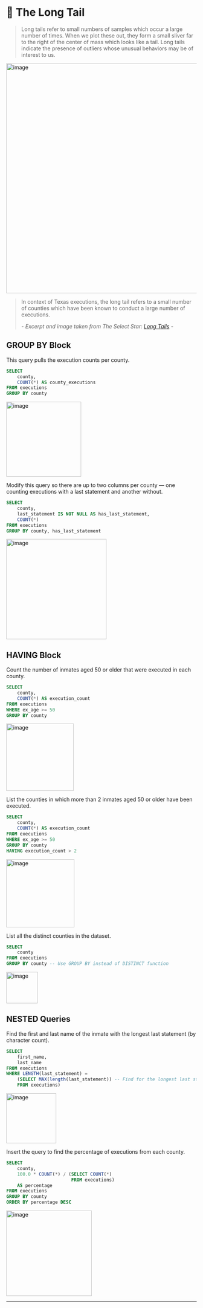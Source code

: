 # 🚨 The Long Tail

> Long tails refer to small numbers of samples which occur a large number of times. When we plot these out, they form a small sliver far to the right of the center of mass which looks like a tail. Long tails indicate the presence of outliers whose unusual behaviors may be of interest to us. 

<img width="608" alt="image" src="https://user-images.githubusercontent.com/81607668/128803588-8dcb4cf2-997f-48c9-beaf-9556867f5dbf.png">

> In context of Texas executions, the long tail refers to a small number of counties which have been known to conduct a large number of executions.
> 
> *- Excerpt and image taken from The Select Star: [Long Tails](https://selectstarsql.com/longtail.html) -*

## GROUP BY Block

This query pulls the execution counts per county.

````sql
SELECT
	county,
	COUNT(*) AS county_executions
FROM executions
GROUP BY county
````

<img width="198" alt="image" src="https://user-images.githubusercontent.com/81607668/128805905-c4af9d59-eee1-49ea-9deb-62b08adabecc.png">

Modify this query so there are up to two columns per county — one counting executions with a last statement and another without.

````sql
SELECT
	county,
	last_statement IS NOT NULL AS has_last_statement,
	COUNT(*)
FROM executions
GROUP BY county, has_last_statement
````

<img width="265" alt="image" src="https://user-images.githubusercontent.com/81607668/128806137-9dd897ec-e775-44fe-a0aa-3e1129480903.png">

## HAVING Block

Count the number of inmates aged 50 or older that were executed in each county.

````sql
SELECT 
	county, 
	COUNT(*) AS execution_count
FROM executions
WHERE ex_age >= 50
GROUP BY county
````

<img width="178" alt="image" src="https://user-images.githubusercontent.com/81607668/128804221-f04b6aad-3fd9-4263-9f87-1c7c99447412.png">

List the counties in which more than 2 inmates aged 50 or older have been executed.

````sql
SELECT 
	county, 
	COUNT(*) AS execution_count
FROM executions
WHERE ex_age >= 50
GROUP BY county
HAVING execution_count > 2
````

<img width="180" alt="image" src="https://user-images.githubusercontent.com/81607668/128804381-7eaa76cb-0a9d-4375-9d21-beec47cf667e.png">

List all the distinct counties in the dataset.

````sql
SELECT 
	county
FROM executions
GROUP BY county -- Use GROUP BY instead of DISTINCT function
````

<img width="83" alt="image" src="https://user-images.githubusercontent.com/81607668/128804959-4206fc3f-7f4b-4504-9af3-066f60209178.png">

## NESTED Queries

Find the first and last name of the inmate with the longest last statement (by character count).

````sql
SELECT 
	first_name, 
	last_name
FROM executions
WHERE LENGTH(last_statement) =
	(SELECT MAX(length(last_statement)) -- Find for the longest last statement by character count
	FROM executions)
````

<img width="132" alt="image" src="https://user-images.githubusercontent.com/81607668/128805221-f10fb514-0868-4fb6-9d87-46ce8fa3b8b4.png">

Insert the <count-of-all-rows> query to find the percentage of executions from each county.
	
````sql
SELECT
	county,
	100.0 * COUNT(*) / (SELECT COUNT(*)
                    	FROM executions) 
	AS percentage
FROM executions
GROUP BY county
ORDER BY percentage DESC
````
 
<img width="226" alt="image" src="https://user-images.githubusercontent.com/81607668/128805485-49fa5aa4-f038-4ccc-aab2-e47760a277ba.png">

***






